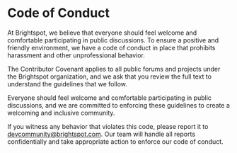 # Code of Conduct

At Brightspot, we believe that everyone should feel welcome and comfortable participating in public discussions. To ensure a positive and friendly environment, we have a code of conduct in place that prohibits harassment and other unprofessional behavior. 

The Contributor Covenant applies to all public forums and projects under the Brightspot organization, and we ask that you review the full text to understand the guidelines that we follow. 

Everyone should feel welcome and comfortable participating in public discussions, and we are committed to enforcing these guidelines to create a welcoming and inclusive community.

If you witness any behavior that violates this code, please report it to [devcommunity@brightspot.com](mailto:devcommunity@brightspot.com). Our team will handle all reports confidentially and take appropriate action to enforce our code of conduct.
